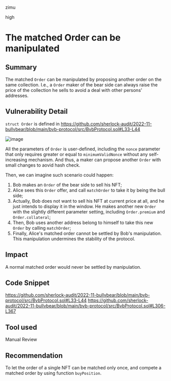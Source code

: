 zimu

high

# The matched Order can be manipulated

## Summary
The matched `Order` can be manipulated by proposing another order on the same collection. I.e., a `Order` maker of the bear side can always raise the price of the collection he sells to avoid a deal with other persons' addresses.

## Vulnerability Detail
`struct Order` is defined in https://github.com/sherlock-audit/2022-11-bullvbear/blob/main/bvb-protocol/src/BvbProtocol.sol#L33-L44

![image](https://user-images.githubusercontent.com/112361239/202234429-a264ffad-fbfe-4a46-a6bd-2a64979f41fa.png)

All the parameters of `Order` is user-defined, including the `nonce` parameter that only requires greater or equal to `minimumValidNonce` without any self-increasing mechanism. And thus, a maker can propose another `Order` with small changes to aovid hash check.

Then, we can imagine such scenario could happen:
1.  Bob makes an `Order` of the bear side to sell his NFT;
2.  Alice sees this `Order` offer, and call `matchOrder` to take it by being the bull side;
3.  Actually, Bob does not want to sell his NFT at current price at all, and he just intends to display it in the window. He makes another new `Order` with the slightly different parameter setting, including `Order.premium` and `Order.collateral`;
4.  Then, Bob uses another address belong to himself to take this new `Order` by calling `matchOrder`;
5.  Finally, Alice's matched order cannot be settled by Bob's manipulation. This manipulation undermines the stability of the protocol.

## Impact
A normal matched order would never be settled by manipulation.

## Code Snippet
https://github.com/sherlock-audit/2022-11-bullvbear/blob/main/bvb-protocol/src/BvbProtocol.sol#L33-L44
https://github.com/sherlock-audit/2022-11-bullvbear/blob/main/bvb-protocol/src/BvbProtocol.sol#L306-L367

## Tool used
Manual Review

## Recommendation
To let the order of a single NFT can be matched only once, and compete a matched order by using function `buyPosition`.